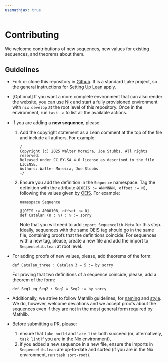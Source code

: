 ```yaml
---
usemathjax: true
---
```


# Contributing

We welcome contributions of new sequences, new values for existing sequences, and
theorems about them. 

## Guidelines

* Fork or clone this repository in [Github](https://github.com/provables/sequencelib). It is a 
  standard Lake project, so the general instructions for 
  [Setting Up Lean](https://lean-lang.org/documentation/setup/) apply.

* [Optional] If you want a more complete environment that can also render the website, you can
  use [Nix](https://nixos.org/) and start a fully provisioned environment with `nix develop` at the
  root level of this repository. Once in the environment, run `task -a` to list all the available
  actions.

* If you are adding a **new sequence**, please: 
  1. Add the copyright statement as a Lean comment at the top of the file and include all authors.  For example:

     ```
     /-
     Copyright (c) 2025 Walter Moreira, Joe Stubbs. All rights reserved.
     Released under CC BY-SA 4.0 license as described in the file LICENSE.
     Authors: Walter Moreira, Joe Stubbs
     -/
     ```

  2. Ensure you add the definition in the `Sequence` namespace. Tag the definition with the attribute `@[OEIS := ANNNNNN, offset := N]`, following the values given by [OEIS](https://oeis.org). For example:

     ```lean4
     namespace Sequence

     @[OEIS := A000108, offset := 0]
     def Catalan (n : ℕ) : ℕ := sorry
     ```

     Note that you will need to add `import Sequencelib.Meta` for this step. Ideally, sequences with
     the same OEIS tag should go in the same file, containing proofs that the definitions coincide.
     For sequences with a new tag, please, create a new file and add the import to `Sequencelib.lean`
     at root level.

* For adding proofs of new values, please, add theorems of the form:

  ```lean4
  def Catalan_three : Catalan 3 = 5 := by sorry
  ```

  For proving that two definitions of a sequence coincide, please, add a theorem of the form:

  ```lean4
  def Seq1_eq_Seq2 : Seq1 = Seq2 := by sorry
  ```

* Additionally, we strive to follow 
  Mathlib guidelines, for [naming](https://leanprover-community.github.io/contribute/naming.html) 
  and [style](https://leanprover-community.github.io/contribute/style.html).
  We do, however, welcome deviations and we accept proofs about the sequences even
  if they are not in the most general form required by Mathlib.
    
* Before submitting a PR, please: 
  1. ensure that `lake build` and `lake lint` both succeed (or, alternatively, `task lint` if you 
     are in the Nix environment),
  2. if you added a new sequence in a new file, ensure the imports in `Sequencelib.lean` are 
     up-to-date and sorted (if you are in the Nix environment, run `task sort-root`).